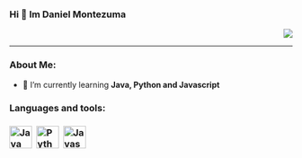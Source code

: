 ### Hi 👋 Im Daniel Montezuma
<div id="header" align="right">
<img src=https://media.giphy.com/media/RbDKaczqWovIugyJmW/giphy.gif  widht="150"/>
</div>

<div 
<h1 align="center" Hi 👋 Im Daniel Montezuma <h1/>
</div>

---
### About Me:
- 🌱 I’m currently learning **Java, Python and Javascript**

<div align="left">
<h3> Languages and tools: <h3/>
<div>
  <img src=https://es.vexels.com/png-svg/vista-previa/166401/icono-del-lenguaje-de-programacion-java  title="Java" alt="Java" width="40" height="40"/>&nbsp
  <img src=https://icon-icons.com/es/icono/python/104452  title="Python" alt="Python" width="40" height="40"/>&nbsp
  <img src=https://es.logodownload.org/javascript-logo/  title="Javascript" alt="Javascript" width="40" height="40"/>&nbsp
</div>
